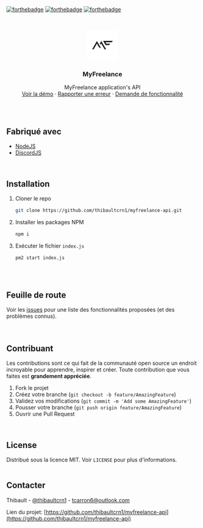  [![forthebadge](https://forthebadge.com/images/badges/made-with-javascript.svg)](https://www.javascript.com/)
[![forthebadge](https://forthebadge.com/images/badges/uses-git.svg)](https://github.com/)
[![forthebadge](https://forthebadge.com/images/badges/check-it-out.svg)](https://blastbot.aralium.fr/)

<br />
<p align="center">
  <a href="https://github.com/thibaultcrn1/myfreelance-api">
    <img src="assets/icon.png" alt="Logo de MyFreelance" width="80" height="80">
  </a>

  <h3 align="center">MyFreelance</h3>

  <p align="center">
    MyFreelance application's API
    <br />
    <a href="https://github.com/thibaultcrn1/myfreelance-api">Voir la démo</a>
    ·
    <a href="https://github.com/thibaultcrn1/myfreelance-api/issues">Rapporter une erreur</a>
    ·
    <a href="https://github.com/thibaultcrn1/myfreelance-api/issues">Demande de fonctionnalité</a>
  </p>
</p>
<br />
<br />

## Fabriqué avec
<!-- MADE WITH-->
* [NodeJS](https://nodejs.org/en/)
* [DiscordJS](https://discord.js.org/#/)
<br />

## Installation

1. Cloner le repo
   ```sh
   git clone https://github.com/thibaultcrn1/myfreelance-api.git
   ```
2. Installer les packages NPM
   ```sh
   npm i
   ```
3. Exécuter le fichier `index.js`
   ```sh
   pm2 start index.js
   ```
<br />
<br />

<!-- ROADMAP -->
## Feuille de route

Voir les [issues](https://github.com/thibaultcrn1/myfreelance-api/issues) pour une liste des fonctionnalités proposées (et des problèmes connus).
<br />
<br />
<br />

<!-- CONTRIBUTING -->
## Contribuant

Les contributions sont ce qui fait de la communauté open source un endroit incroyable pour apprendre, inspirer et créer. Toute contribution que vous faites est **grandement appréciée**.

1. Fork le projet
2. Créez votre branche (`git checkout -b feature/AmazingFeature`)
3. Validez vos modifications (`git commit -m 'Add some AmazingFeature'`)
4. Pousser votre branche (`git push origin feature/AmazingFeature`)
5. Ouvrir une Pull Request
<br />

<!-- LICENSE -->
## License

Distribué sous la licence MIT. Voir `LICENSE` pour plus d'informations.
<br />
<br />

<!-- CONTACT -->
## Contacter

Thibault - [@thibaultcrn1](https://github.com/thibaultcrn1) - tcarron6@outlook.com</br>

Lien du projet: [https://github.com/thibaultcrn1/myfreelance-api](https://github.com/thibaultcrn1/myfreelance-api)
